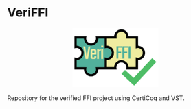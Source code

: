 # VeriFFI

<p align="center">
<img src="https://github.com/CertiCoq/VeriFFI/blob/main/doc/VeriFFI.png" alt="VeriFFI" width="200px"/>
</p>

Repository for the verified FFI project using CertiCoq and VST.
